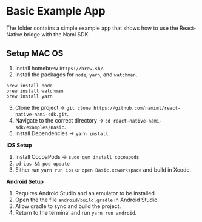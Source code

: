 # Basic Example App
The folder contains a simple example app that shows how to use the React-Native bridge with the Nami SDK.

## Setup MAC OS

1. Install homebrew `https://brew.sh/`.
2. Install the packages for `node`, `yarn`, and `watchman`.
```
brew install node
brew install watchman
brew install yarn
```
3. Clone the project -> `git clone https://github.com/namiml/react-native-nami-sdk.git`.
4. Navigate to the correct directory -> `cd react-native-nami-sdk/examples/Basic`.
5. Install Dependencies -> `yarn install`.

**iOS Setup**

1. Install CocoaPods -> `sudo gem install cocoapods`
2. `cd ios && pod update`
3. Either run `yarn run ios` or `open Basic.xcworkspace` and build in Xcode.

**Android Setup**

1. Requires Android Studio and an emulator to be installed.
2. Open the the file `android/build.gradle` in Android Studio.
3. Allow gradle to sync and build the project.
4. Return to the terminal and run `yarn run android`.
